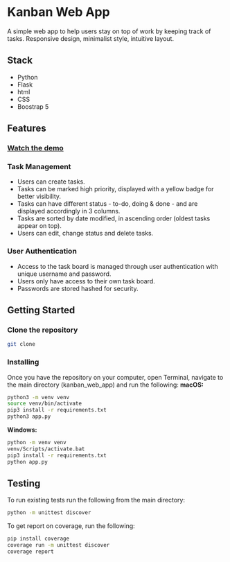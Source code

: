 # Kanban Web App

A simple web app to help users stay on top of work by keeping track of tasks. Responsive design, minimalist style, intuitive layout.

## Stack

<ul>
<li>Python
<li>Flask
<li>html
<li>CSS
<li>Boostrap 5
</ul>

## Features

### <a href="https://www.loom.com/share/b74b0c4d132544edaf81602d76b8ddce">Watch the demo </a>

### Task Management

- Users can create tasks.
- Tasks can be marked high priority, displayed with a yellow badge for better visibility.
- Tasks can have different status - to-do, doing & done - and are displayed accordingly in 3 columns.
- Tasks are sorted by date modified, in ascending order (oldest tasks appear on top).
- Users can edit, change status and delete tasks.

### User Authentication

- Access to the task board is managed through user authentication with unique username and password.
- Users only have access to their own task board.
- Passwords are stored hashed for security.

## Getting Started

### Clone the repository

```bash
git clone
```

### Installing

Once you have the repository on your computer, open Terminal, navigate to the main directory (kanban_web_app) and run the following:
**macOS:**

```bash
python3 -m venv venv
source venv/bin/activate
pip3 install -r requirements.txt
python3 app.py
```

**Windows:**

```bash
python -m venv venv
venv/Scripts/activate.bat
pip3 install -r requirements.txt
python app.py
```

## Testing

To run existing tests run the following from the main directory:

```bash
python -m unittest discover
```

To get report on coverage, run the following:

```bash
pip install coverage
coverage run -m unittest discover
coverage report
```
